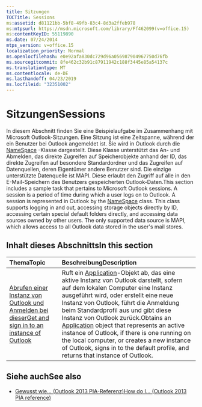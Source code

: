 ```yaml
---
title: Sitzungen
TOCTitle: Sessions
ms:assetid: d81121bb-5bf8-49fb-83c4-8d3a2ffeb978
ms:mtpsurl: https://msdn.microsoft.com/library/Ff462099(v=office.15)
ms:contentKeyID: 55119890
ms.date: 07/24/2014
mtps_version: v=office.15
localization_priority: Normal
ms.openlocfilehash: e0e92afa830dc729d96a056987904967750d76fb
ms.sourcegitcommit: 8fe462c32b91c87911942c188f3445e85a54137c
ms.translationtype: MT
ms.contentlocale: de-DE
ms.lasthandoff: 04/23/2019
ms.locfileid: "32351002"
---
```

# <a name="sessions"></a><span data-ttu-id="31ec8-102">Sitzungen</span><span class="sxs-lookup"><span data-stu-id="31ec8-102">Sessions</span></span>

<span data-ttu-id="31ec8-p101">In diesem Abschnitt finden Sie eine Beispielaufgabe im Zusammenhang mit Microsoft Outlook-Sitzungen. Eine Sitzung ist eine Zeitspanne, während der ein Benutzer bei Outlook angemeldet ist. Sie wird in Outlook durch die [NameSpace](https://msdn.microsoft.com/library/bb645857\(v=office.15\)) -Klasse dargestellt. Diese Klasse unterstützt das An- und Abmelden, das direkte Zugreifen auf Speicherobjekte anhand der ID, das direkte Zugreifen auf besondere Standardordner und das Zugreifen auf Datenquellen, deren Eigentümer andere Benutzer sind. Die einzige unterstützte Datenquelle ist MAPI. Diese erlaubt den Zugriff auf alle in den E-Mail-Speichern des Benutzers gespeicherten Outlook-Daten.</span><span class="sxs-lookup"><span data-stu-id="31ec8-p101">This section includes a sample task that pertains to Microsoft Outlook sessions. A session is a period of time during which a user logs on to Outlook. A session is represented in Outlook by the [NameSpace](https://msdn.microsoft.com/library/bb645857\(v=office.15\)) class. This class supports logging in and out, accessing storage objects directly by ID, accessing certain special default folders directly, and accessing data sources owned by other users. The only supported data source is MAPI, which allows access to all Outlook data stored in the user's mail stores.</span></span>

## <a name="in-this-section"></a><span data-ttu-id="31ec8-108">Inhalt dieses Abschnitts</span><span class="sxs-lookup"><span data-stu-id="31ec8-108">In this section</span></span>

|<span data-ttu-id="31ec8-109">Thema</span><span class="sxs-lookup"><span data-stu-id="31ec8-109">Topic</span></span>|<span data-ttu-id="31ec8-110">Beschreibung</span><span class="sxs-lookup"><span data-stu-id="31ec8-110">Description</span></span>|
|:----|:----------|
|[<span data-ttu-id="31ec8-111">Abrufen einer Instanz von Outlook und Anmelden bei dieser</span><span class="sxs-lookup"><span data-stu-id="31ec8-111">Get and sign in to an instance of Outlook</span></span>](how-to-get-and-log-on-to-an-instance-of-outlook.md)  |<span data-ttu-id="31ec8-112">Ruft ein [Application](https://msdn.microsoft.com/library/bb646615\(v=office.15\))-Objekt ab, das eine aktive Instanz von Outlook darstellt, sofern auf dem lokalen Computer eine Instanz ausgeführt wird, oder erstellt eine neue Instanz von Outlook, führt die Anmeldung beim Standardprofil aus und gibt diese Instanz von Outlook zurück.</span><span class="sxs-lookup"><span data-stu-id="31ec8-112">Obtains an [Application](https://msdn.microsoft.com/library/bb646615\(v=office.15\)) object that represents an active instance of Outlook, if there is one running on the local computer, or creates a new instance of Outlook, signs in to the default profile, and returns that instance of Outlook.</span></span>|

## <a name="see-also"></a><span data-ttu-id="31ec8-113">Siehe auch</span><span class="sxs-lookup"><span data-stu-id="31ec8-113">See also</span></span>

- [<span data-ttu-id="31ec8-114">Gewusst wie... (Outlook 2013 PIA-Referenz)</span><span class="sxs-lookup"><span data-stu-id="31ec8-114">How do I... (Outlook 2013 PIA reference)</span></span>](how-do-i-outlook-2013-pia-reference.md)


